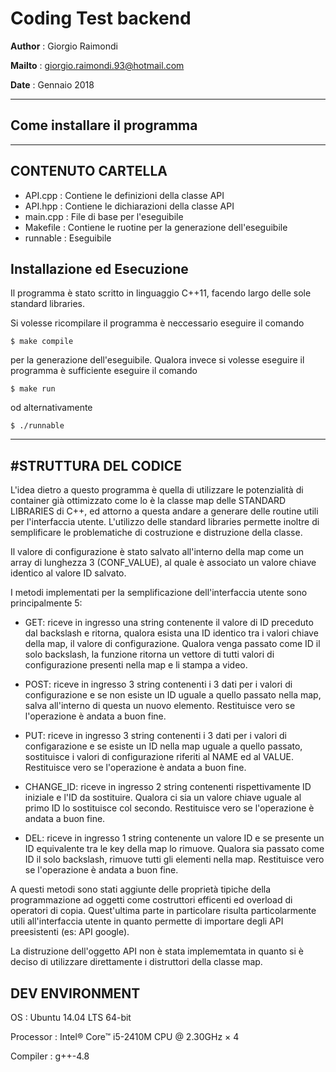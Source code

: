 # Coding Test backend
**Author** : Giorgio Raimondi

**Mailto** : <giorgio.raimondi.93@hotmail.com>

**Date**   : Gennaio 2018

-------------------------------------------------------
## Come installare il programma
-------------------------------------------------------
## CONTENUTO CARTELLA
- API.cpp	: Contiene le definizioni della classe API
- API.hpp	: Contiene le dichiarazioni della classe API
- main.cpp	: File di base per l'eseguibile
- Makefile	: Contiene le ruotine per la generazione dell'eseguibile
- runnable	: Eseguibile


## Installazione ed Esecuzione

Il programma è stato scritto in linguaggio C++11, facendo largo delle sole standard libraries.

Si volesse ricompilare il programma è neccessario eseguire il comando 
``` 
$ make compile
``` 
per la generazione dell'eseguibile.
Qualora invece si volesse eseguire il programma è sufficiente eseguire il comando
``` 
$ make run 
``` 
od alternativamente
``` 
$ ./runnable
``` 
 

-------------------------------------------------------
#STRUTTURA DEL CODICE
-------------------------------------------------------

L'idea dietro a questo programma è quella di utilizzare le potenzialità di container già ottimizzato come lo è la classe map delle STANDARD LIBRARIES di C++, ed attorno a questa andare a generare delle routine utili per l'interfaccia utente. L'utilizzo delle standard libraries permette inoltre di semplificare le problematiche di costruzione e distruzione della classe.

Il valore di configurazione è stato salvato all'interno della map come un array di lunghezza 3 (CONF_VALUE), al quale è associato un valore chiave identico al valore ID salvato.

I metodi implementati per la semplificazione dell'interfaccia utente sono principalmente 5:

- GET: riceve in ingresso una string contenente il valore di ID preceduto dal backslash e ritorna, qualora esista una ID identico tra i valori chiave della map, il valore di configurazione. Qualora venga passato come ID il solo backslash, la funzione ritorna un vettore di tutti valori di configurazione presenti nella map  e li stampa a video.

- POST: riceve in ingresso 3 string contenenti i 3 dati per i valori di configurazione e se non esiste un ID uguale a quello passato nella map, salva all'interno di questa un nuovo elemento. Restituisce vero se l'operazione è andata a buon fine.

- PUT: riceve in ingresso 3 string contenenti i 3 dati per i valori di configarazione e se esiste un ID nella map uguale a quello passato, sostituisce i valori di configurazione riferiti al NAME ed al VALUE. Restituisce vero se l'operazione è andata a buon fine.

- CHANGE_ID: riceve in ingresso 2 string contenenti rispettivamente ID iniziale e l'ID da sostituire. Qualora ci sia un valore chiave uguale al primo ID lo sostituisce col secondo. Restituisce vero se l'operazione è andata a buon fine.

- DEL: riceve in ingresso 1 string contenente un valore ID e se presente un ID equivalente tra le key della map lo rimuove. Qualora sia passato come ID il solo backslash, rimuove tutti gli elementi nella map.
Restituisce vero se l'operazione è andata a buon fine.

A questi metodi sono stati aggiunte delle proprietà tipiche della programmazione ad oggetti come costruttori efficenti ed overload di operatori di copia. Quest'ultima parte in particolare risulta particolarmente utili all'interfaccia utente in quanto permette di importare degli API preesistenti (es: API google).

La distruzione dell'oggetto API non è stata implememtata in quanto si è deciso di utilizzare direttamente i distruttori della classe map.



##  DEV ENVIRONMENT
OS         : Ubuntu 14.04 LTS 64-bit

Processor  : Intel® Core™ i5-2410M CPU @ 2.30GHz × 4 

Compiler   : g++-4.8
